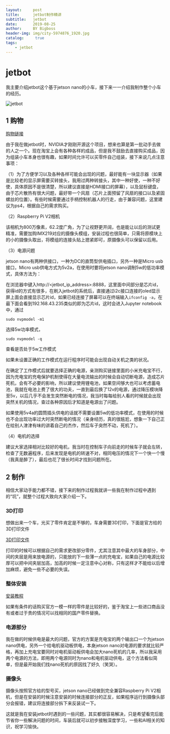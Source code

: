 ```yaml
---
layout:     post
title:      jetbot制作精讲
subtitle:   jetbot
date:       2019-08-25
author:     BY Bigboss
header-img: img/city-5974876_1920.jpg
catalog: 	 true
tags:
    - jetbot
---
```


# jetbot

我主要介绍jetbot这个基于jetson nano的小车，接下来一一介绍我制作整个小车的经历。


![jetbot](https://i.loli.net/2019/08/25/QIjTsiMElJ8hZyU.jpg)

## 1 购物

[购物链接](https://github.com/open-ai-robot/awesome-nvidia-jetson/wiki)

由于我在做jetbot时，NVIDIA才刚刚开源这个项目，想来也算是第一批动手去做的人之一个。现在淘宝上会有各种各样的成品，但是我不鼓励去直接购买成品，因为组装小车本身也很有趣，如果时间允许可以买零件自己组装，接下来说几点注意事项：

（1）为了方便学习以及各种各样可能会出现的问题，最好能有一块显示器（如果是比较老的显示屏需要买转接头，我用过两种转接头，其中一种好使，一种不好使，具体原因不是很清楚，所以建议直接是HDMI接口的屏幕），以及鼠标键盘，由于芯片散热有很大问题，最好带一个风扇（芯片上面预留了风扇的接口以及紧固螺丝的位置）。有些时候需要通过手柄控制机器人的行走，由于兼容问题，这里建议为ps4，根据自己的需求购买。

（2）Raspberry Pi V2相机

该相机为800万像素，62.2度广角，为了让视野更开阔，也是能让以后的测试更精准，需要加购IMX219对应的摄像头模组，安装过程也很简单，只需将原模块上的小的摄像头取出，将模组的连接头贴上摁紧即可，原摄像头可以保留以后用。

（3）电源问题

jetson nano有两种供接口，一种为DC的直筒型供电插口，另外一种是Micro usb接口，Micro usb供电方式为5v2a，在使用时要将jetson nano调制5w的低功率模式，具体方法为：

在浏览器中键入http://<jetbot_ip_address>:8888，这里面中间部分是芯片id，获得id的方式有很多，在刷入jetbot的系统后，直接通过i2c接口连接的oled显示屏上面会直接显示芯片id，如果已经连接了屏幕可以在终端输入`ifconfig -a`，在最下面会看到192.168.43.235类似的即为芯片id，这时会进入Jupyter notebook中，通过

```sudo nvpmodel -m1```

选择5w功率模式，

`sudo nvpmodel -q`

查看是否处于5w工作模式

如果未设置正确的工作模式在运行程序时可能会出现自动关机之类的状况。

在确定了工作模式后就要选择正确的电源，亲测购买链接里面的小米充电宝不行，因为充电宝的充电保护机制使得在大量电流输出的时候会自动切断电源，造成芯片死机，会有不必要的影响，所以建议使用锂电池，如果空间够大也可以考虑蓄电池，我就在电池上费了很大的功夫，一直到最后换了12v的电源，通过降压模块降至5v，以后几乎不会发生突然断电的情况，我当时每每给别人看的时候就会出现突然关机的情况，查过各种原因后才知道是电源出了问题。

如果使用5v4a的圆筒插头供电的话就不需要设置5w的低功率模式，在使用的时候也不会出现功率过大时突然断电的情况（亲身经历，真的很尴尬，想象一下自己正在给别人津津有味的讲着自己的杰作，然后车子突然不动，死机了）。

（4）电机的选择

建议大家选择相对比较好的电机，我当时在控制车子向前走的时候车子就会左转，检查了无数遍程序，后来发现是电机的转速不对，相同电压的情况下一个快一个慢（我真是醉了），最后也花了很长时间才找到问题所在。
## 2 制作

相信大家动手能力都不错，接下来的制作过程我就讲一些我在制作过程中遇到的“坑”，就整个过程大致向大家介绍一下。

### 3D打印

想做出来一个车，光买了零件肯定是不够的，车身需要3D打印，下面是官方给的3D打印文件

[3D打印文件](https://github.com/NVIDIA-AI-IOT/jetbot/tree/master/assets)

打印的时候可以根据自己的需求更改部分零件，尤其注意其中最大的车身部分，中间的夹层是用来放电源的，只能放的下一些薄一点的充电宝，如果自己的电源比较厚可以把中间夹层加高，加高的时候一定注意中心对称，只有这样才不能给以后增加麻烦，避免一些不必要的失误。

### 整体安装

[安装教程](https://github.com/NVIDIA-AI-IOT/jetbot/wiki/Hardware-Setup)

如果有条件的话购买官方一模一样的零件是比较好的，鉴于淘宝上一些进口商品没有或者过于贵的情况可以找相同的国产零件替换。

### 电源部分

我在做的时候供电是最大的问题，官方的方案是充电宝的两个输出口一个为jetson nano供电，另外一个给电机驱动板供电，本身jetson nano对电源的要求就比较严格，再加上充电宝要同时对电机驱动板供电会加大nano死机的几率，所以我采用两个电源的方法，即用两个电源同时为nano和电机驱动供电，这个方法看似简单，但是最开始我们找nano死机的原因找了好久（笑哭）。

### 摄像头

摄像头按照官方给的型号买，jetson nano已经做到完全兼容Raspberry Pi V2相机，但是在安装的时候注意安装的时候连接部分的正反，如果程序运行到摄像头部分会报错，建议将连接部分拆下来反装试一下。

这就是我在安装jetbot时遇到的一些问题，其实都很容易解决，只是希望看完后能节省你一些解决问题的时间，车装后就可以初步接触深度学习，一些和AI相关的知识，祝学习愉快。


